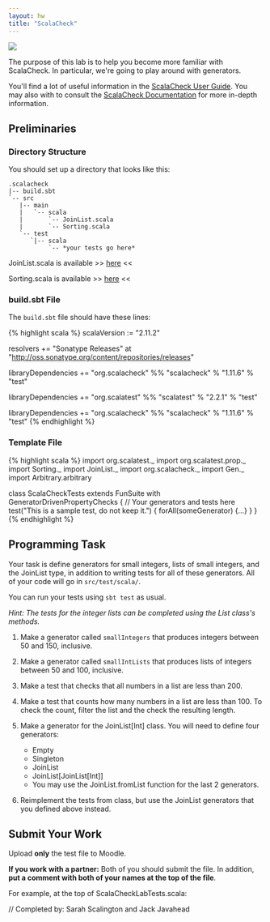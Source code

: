 ```yaml
---
layout: hw
title: "ScalaCheck"
---
```


<a href="http://xkcd.com/246/">
<img src="http://imgs.xkcd.com/comics/turing_test.png">
</a>

The purpose of this lab is to help you become more familiar with ScalaCheck.
In particular, we're going to play around with generators.

You'll find a lot of useful information in the [ScalaCheck User
Guide](https://github.com/rickynils/scalacheck/wiki/User-Guide). You may also
with to consult the [ScalaCheck
Documentation](http://www.scalacheck.org/documentation.html) for more in-depth
information.

## Preliminaries

### Directory Structure

You should set up a directory that looks like this:

    .scalacheck
    |-- build.sbt
    `-- src
       |-- main
       |   `-- scala
       |       `-- JoinList.scala
       |       `-- Sorting.scala
       `-- test
          `|-- scala
               `-- *your tests go here*

JoinList.scala is available >> [here](JoinList.scala) <<

Sorting.scala is available >> [here](Sorting.scala) <<

### build.sbt File

The `build.sbt` file should have these lines:

{% highlight scala %}
scalaVersion := "2.11.2"

resolvers +=
  "Sonatype Releases" at "http://oss.sonatype.org/content/repositories/releases"

libraryDependencies += "org.scalacheck" %% "scalacheck" % "1.11.6" % "test"

libraryDependencies += "org.scalatest" %% "scalatest" % "2.2.1" % "test"

libraryDependencies += "org.scalacheck" %% "scalacheck" % "1.11.6" % "test"
{% endhighlight %}

### Template File

{% highlight scala %}
import org.scalatest._
import org.scalatest.prop._
import Sorting._
import JoinList._
import org.scalacheck._
import Gen._
import Arbitrary.arbitrary

class ScalaCheckTests extends FunSuite with GeneratorDrivenPropertyChecks {
    // Your generators and tests here
    test("This is a sample test, do not keep it.") {
        forAll(someGenerator) {...}
    }
}
{% endhighlight %}

## Programming Task

Your task is define generators for small integers, lists of small integers, and
the JoinList type, in addition to writing tests for all of these generators. All
of your code will go in `src/test/scala/`.

You can run your tests using `sbt test` as usual.

*Hint: The tests for the integer lists can be completed using the List class's
methods.*

1. Make a generator called `smallIntegers` that produces integers between 50 and
   150, inclusive.

2. Make a generator called `smallIntLists` that produces lists of integers
   between 50 and 100, inclusive.

3. Make a test that checks that all numbers in a list are less than 200.

4. Make a test that counts how many numbers in a list are less than 100. To
   check the count, filter the list and the check the resulting length.

5. Make a generator for the JoinList[Int] class. You will need to define
   four generators:

    - Empty
    - Singleton
    - JoinList
    - JoinList[JoinList[Int]]
    - You may use the JoinList.fromList function for the last 2 generators.

6. Reimplement the tests from class, but use the JoinList generators that you
   defined above instead.

## Submit Your Work

Upload **only** the test file to Moodle.

**If you work with a partner:** Both of you should submit the file. In addition,
**put a comment with both of your names at the top of the file**.

For example, at the top of ScalaCheckLabTests.scala:

// Completed by: Sarah Scalington and Jack Javahead
